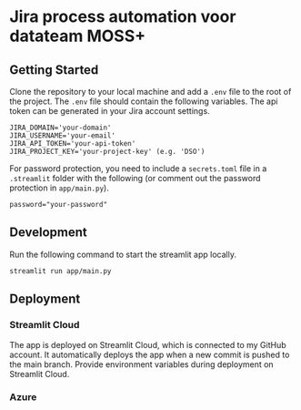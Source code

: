 # Jira process automation voor datateam MOSS+

## Getting Started
Clone the repository to your local machine and add a `.env` file to the root of the project. The `.env` file should contain the following variables. The api token can be generated in your Jira account settings.

```
JIRA_DOMAIN='your-domain'
JIRA_USERNAME='your-email'
JIRA_API_TOKEN='your-api-token'
JIRA_PROJECT_KEY='your-project-key' (e.g. 'DSO')
```

For password protection, you need to include a `secrets.toml` file in a `.streamlit` folder with the following (or comment out the password protection in `app/main.py`).
```
password="your-password"
```

## Development
Run the following command to start the streamlit app locally.
```
streamlit run app/main.py
```

## Deployment

### Streamlit Cloud
The app is deployed on Streamlit Cloud, which is connected to my GitHub account. It automatically deploys the app when a new commit is pushed to the main branch.
Provide environment variables during deployment on Streamlit Cloud.

### Azure